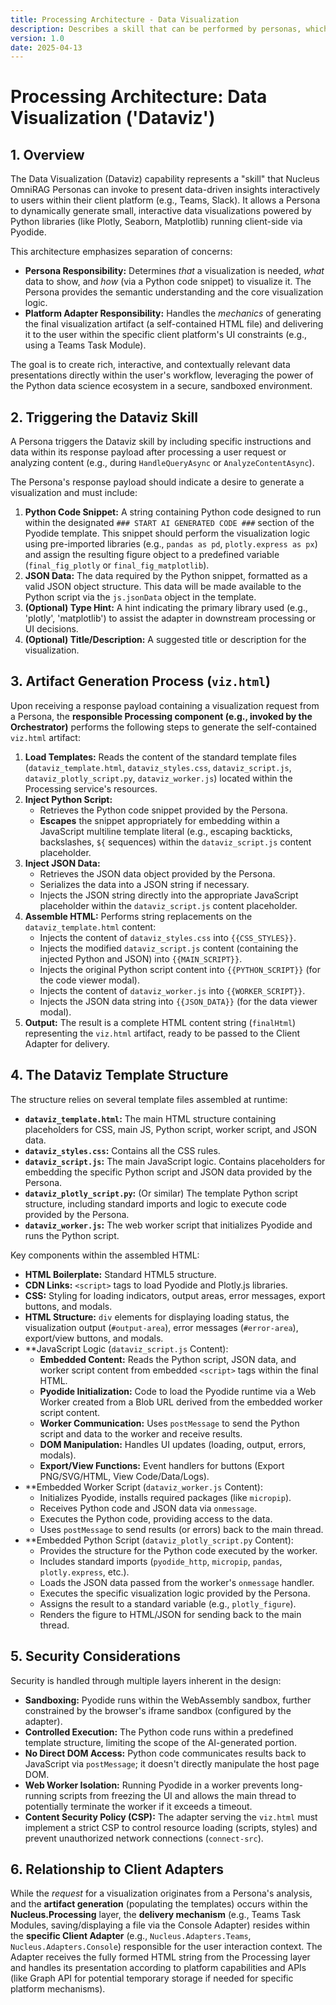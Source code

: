 ```yaml
---
title: Processing Architecture - Data Visualization
description: Describes a skill that can be performed by personas, which involves writing structured data and simple visualization code snippets into a template pyodide-based static HTML page.
version: 1.0
date: 2025-04-13
---
```


# Processing Architecture: Data Visualization ('Dataviz')

## 1. Overview

The Data Visualization (Dataviz) capability represents a "skill" that Nucleus OmniRAG Personas can invoke to present data-driven insights interactively to users within their client platform (e.g., Teams, Slack). It allows a Persona to dynamically generate small, interactive data visualizations powered by Python libraries (like Plotly, Seaborn, Matplotlib) running client-side via Pyodide.

This architecture emphasizes separation of concerns:

*   **Persona Responsibility:** Determines *that* a visualization is needed, *what* data to show, and *how* (via a Python code snippet) to visualize it. The Persona provides the semantic understanding and the core visualization logic.
*   **Platform Adapter Responsibility:** Handles the *mechanics* of generating the final visualization artifact (a self-contained HTML file) and delivering it to the user within the specific client platform's UI constraints (e.g., using a Teams Task Module).

The goal is to create rich, interactive, and contextually relevant data presentations directly within the user's workflow, leveraging the power of the Python data science ecosystem in a secure, sandboxed environment.

## 2. Triggering the Dataviz Skill

A Persona triggers the Dataviz skill by including specific instructions and data within its response payload after processing a user request or analyzing content (e.g., during `HandleQueryAsync` or `AnalyzeContentAsync`).

The Persona's response payload should indicate a desire to generate a visualization and must include:

1.  **Python Code Snippet:** A string containing Python code designed to run within the designated `### START AI GENERATED CODE ###` section of the Pyodide template. This snippet should perform the visualization logic using pre-imported libraries (e.g., `pandas as pd`, `plotly.express as px`) and assign the resulting figure object to a predefined variable (`final_fig_plotly` or `final_fig_matplotlib`).
2.  **JSON Data:** The data required by the Python snippet, formatted as a valid JSON object structure. This data will be made available to the Python script via the `js.jsonData` object in the template.
3.  **(Optional) Type Hint:** A hint indicating the primary library used (e.g., 'plotly', 'matplotlib') to assist the adapter in downstream processing or UI decisions.
4.  **(Optional) Title/Description:** A suggested title or description for the visualization.

## 3. Artifact Generation Process (`viz.html`)

Upon receiving a response payload containing a visualization request from a Persona, the **responsible Processing component (e.g., invoked by the Orchestrator)** performs the following steps to generate the self-contained `viz.html` artifact:

1.  **Load Templates:** Reads the content of the standard template files (`dataviz_template.html`, `dataviz_styles.css`, `dataviz_script.js`, `dataviz_plotly_script.py`, `dataviz_worker.js`) located within the Processing service's resources.
2.  **Inject Python Script:**
    *   Retrieves the Python code snippet provided by the Persona.
    *   **Escapes** the snippet appropriately for embedding within a JavaScript multiline template literal (e.g., escaping backticks, backslashes, `${` sequences) within the `dataviz_script.js` content placeholder.
3.  **Inject JSON Data:**
    *   Retrieves the JSON data object provided by the Persona.
    *   Serializes the data into a JSON string if necessary.
    *   Injects the JSON string directly into the appropriate JavaScript placeholder within the `dataviz_script.js` content placeholder.
4.  **Assemble HTML:** Performs string replacements on the `dataviz_template.html` content:
    *   Injects the content of `dataviz_styles.css` into `{{CSS_STYLES}}`.
    *   Injects the modified `dataviz_script.js` content (containing the injected Python and JSON) into `{{MAIN_SCRIPT}}`.
    *   Injects the original Python script content into `{{PYTHON_SCRIPT}}` (for the code viewer modal).
    *   Injects the content of `dataviz_worker.js` into `{{WORKER_SCRIPT}}`.
    *   Injects the JSON data string into `{{JSON_DATA}}` (for the data viewer modal).
5.  **Output:** The result is a complete HTML content string (`finalHtml`) representing the `viz.html` artifact, ready to be passed to the Client Adapter for delivery.

## 4. The Dataviz Template Structure

The structure relies on several template files assembled at runtime:

*   **`dataviz_template.html`:** The main HTML structure containing placeholders for CSS, main JS, Python script, worker script, and JSON data.
*   **`dataviz_styles.css`:** Contains all the CSS rules.
*   **`dataviz_script.js`:** The main JavaScript logic. Contains placeholders for embedding the specific Python script and JSON data provided by the Persona.
*   **`dataviz_plotly_script.py`:** (Or similar) The template Python script structure, including standard imports and logic to execute code provided by the Persona.
*   **`dataviz_worker.js`:** The web worker script that initializes Pyodide and runs the Python script.

Key components within the assembled HTML:

*   **HTML Boilerplate:** Standard HTML5 structure.
*   **CDN Links:** `<script>` tags to load Pyodide and Plotly.js libraries.
*   **CSS:** Styling for loading indicators, output areas, error messages, export buttons, and modals.
*   **HTML Structure:** `div` elements for displaying loading status, the visualization output (`#output-area`), error messages (`#error-area`), export/view buttons, and modals.
*   **JavaScript Logic (`dataviz_script.js` Content):
    *   **Embedded Content:** Reads the Python script, JSON data, and worker script content from embedded `<script>` tags within the final HTML.
    *   **Pyodide Initialization:** Code to load the Pyodide runtime via a Web Worker created from a Blob URL derived from the embedded worker script content.
    *   **Worker Communication:** Uses `postMessage` to send the Python script and data to the worker and receive results.
    *   **DOM Manipulation:** Handles UI updates (loading, output, errors, modals).
    *   **Export/View Functions:** Event handlers for buttons (Export PNG/SVG/HTML, View Code/Data/Logs).
*   **Embedded Worker Script (`dataviz_worker.js` Content):
    *   Initializes Pyodide, installs required packages (like `micropip`).
    *   Receives Python code and JSON data via `onmessage`.
    *   Executes the Python code, providing access to the data.
    *   Uses `postMessage` to send results (or errors) back to the main thread.
*   **Embedded Python Script (`dataviz_plotly_script.py` Content):
    *   Provides the structure for the Python code executed by the worker.
    *   Includes standard imports (`pyodide_http`, `micropip`, `pandas`, `plotly.express`, etc.).
    *   Loads the JSON data passed from the worker's `onmessage` handler.
    *   Executes the specific visualization logic provided by the Persona.
    *   Assigns the result to a standard variable (e.g., `plotly_figure`).
    *   Renders the figure to HTML/JSON for sending back to the main thread.

## 5. Security Considerations

Security is handled through multiple layers inherent in the design:

*   **Sandboxing:** Pyodide runs within the WebAssembly sandbox, further constrained by the browser's iframe sandbox (configured by the adapter).
*   **Controlled Execution:** The Python code runs within a predefined template structure, limiting the scope of the AI-generated portion.
*   **No Direct DOM Access:** Python code communicates results back to JavaScript via `postMessage`; it doesn't directly manipulate the host page DOM.
*   **Web Worker Isolation:** Running Pyodide in a worker prevents long-running scripts from freezing the UI and allows the main thread to potentially terminate the worker if it exceeds a timeout.
*   **Content Security Policy (CSP):** The adapter serving the `viz.html` must implement a strict CSP to control resource loading (scripts, styles) and prevent unauthorized network connections (`connect-src`).

## 6. Relationship to Client Adapters

While the *request* for a visualization originates from a Persona's analysis, and the **artifact generation** (populating the templates) occurs within the **Nucleus.Processing** layer, the **delivery mechanism** (e.g., Teams Task Modules, saving/displaying a file via the Console Adapter) resides within the **specific Client Adapter** (e.g., `Nucleus.Adapters.Teams`, `Nucleus.Adapters.Console`) responsible for the user interaction context. The Adapter receives the fully formed HTML string from the Processing layer and handles its presentation according to platform capabilities and APIs (like Graph API for potential temporary storage if needed for specific platform mechanisms).